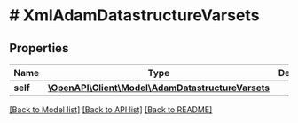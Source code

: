 # # XmlAdamDatastructureVarsets

## Properties

Name | Type | Description | Notes
------------ | ------------- | ------------- | -------------
**self** | [**\OpenAPI\Client\Model\AdamDatastructureVarsets**](AdamDatastructureVarsets.md) |  | [optional]

[[Back to Model list]](../../README.md#models) [[Back to API list]](../../README.md#endpoints) [[Back to README]](../../README.md)
